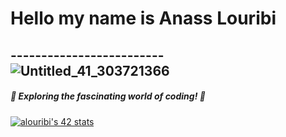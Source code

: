 # Hello my name is Anass Louribi
------------------------- ![Untitled_41_303721366](https://github.com/anasslouribi/hello/assets/106435885/2da81696-18e4-4a08-b7d9-6779c3b458be)
 -------------------------

##### 🚀 Exploring the fascinating world of coding! 🌟

[![alouribi's 42 stats](https://badge.mediaplus.ma/darkblue/alouribi)](https://github.com/oakoudad/badge42)
